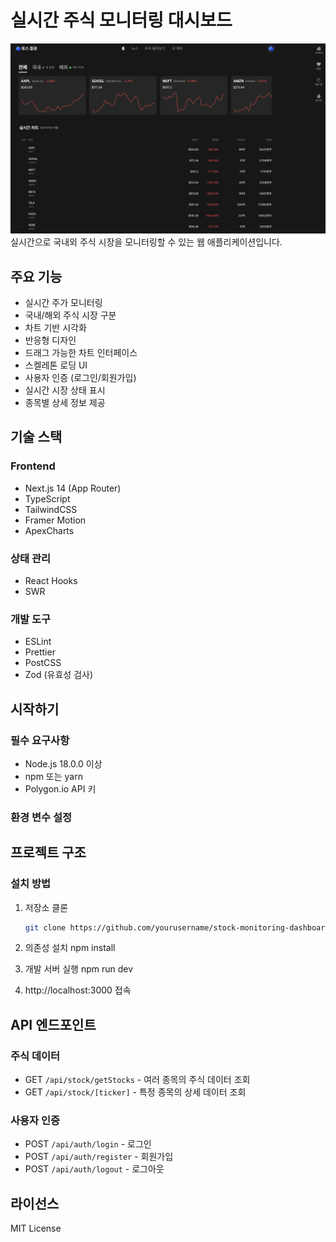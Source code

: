 # 실시간 주식 모니터링 대시보드

![alt text](image.png)
실시간으로 국내외 주식 시장을 모니터링할 수 있는 웹 애플리케이션입니다.

## 주요 기능

- 실시간 주가 모니터링
- 국내/해외 주식 시장 구분
- 차트 기반 시각화
- 반응형 디자인
- 드래그 가능한 차트 인터페이스
- 스켈레톤 로딩 UI
- 사용자 인증 (로그인/회원가입)
- 실시간 시장 상태 표시
- 종목별 상세 정보 제공

## 기술 스택

### Frontend

- Next.js 14 (App Router)
- TypeScript
- TailwindCSS
- Framer Motion
- ApexCharts

### 상태 관리

- React Hooks
- SWR

### 개발 도구

- ESLint
- Prettier
- PostCSS
- Zod (유효성 검사)

## 시작하기

### 필수 요구사항

- Node.js 18.0.0 이상
- npm 또는 yarn
- Polygon.io API 키

### 환경 변수 설정

## 프로젝트 구조

### 설치 방법

1. 저장소 클론

   ```bash
   git clone https://github.com/yourusername/stock-monitoring-dashboard.git
   ```

2. 의존성 설치
   npm install

3. 개발 서버 실행
   npm run dev

4. http://localhost:3000 접속

## API 엔드포인트

### 주식 데이터

- GET `/api/stock/getStocks` - 여러 종목의 주식 데이터 조회
- GET `/api/stock/[ticker]` - 특정 종목의 상세 데이터 조회

### 사용자 인증

- POST `/api/auth/login` - 로그인
- POST `/api/auth/register` - 회원가입
- POST `/api/auth/logout` - 로그아웃

## 라이선스

MIT License

